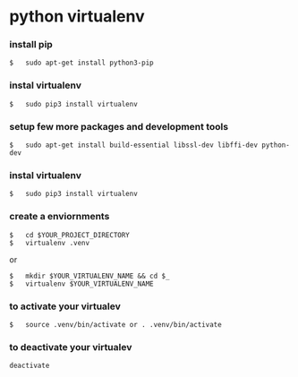 # python virtualenv


### **install pip**

`$   sudo apt-get install python3-pip`

### **instal virtualenv**

`$   sudo pip3 install virtualenv`

### **setup few more packages and development tools**

`$   sudo apt-get install build-essential libssl-dev libffi-dev python-dev`

### **instal virtualenv**

`$   sudo pip3 install virtualenv`

### **create a enviornments**

```
$   cd $YOUR_PROJECT_DIRECTORY
$   virtualenv .venv
```
or
```
$   mkdir $YOUR_VIRTUALENV_NAME && cd $_
$   virtualenv $YOUR_VIRTUALENV_NAME
```

### **to activate your virtualev**

`$   source .venv/bin/activate or . .venv/bin/activate`

### **to deactivate your virtualev**

`deactivate`

